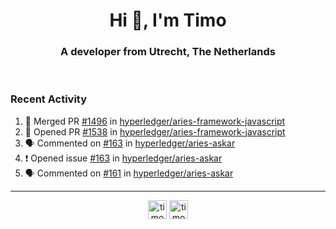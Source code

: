 <h1 align="center">Hi 👋, I'm Timo</h1>
<h3 align="center">A developer from Utrecht, The Netherlands</h3>
<br/>
<!-- https://github.com/rahuldkjain/github-profile-readme-generator --!>

<!--  <p align="left"><img src="https://github-readme-stats.vercel.app/api?username=timoglastra&show_icons=true&count_private=true&" alt="timoglastra" /></p> --!>

<!--
Github language stats
<p align="left"><img src="https://github-readme-stats.vercel.app/api/top-langs/?username=timoglastra&layout=compact" alt="timoglastra" /><p>
-->

<!-- Codestats language stats -->
<!-- <p align="left"><img src="https://codestats-readme.vercel.app/api/top-langs/?username=timoglastra&layout=compact&language_count=12" alt="timoglastra" /><p>    --!>
  
<h3>Recent Activity</h3>

<!--START_SECTION:activity-->
1. 🎉 Merged PR [#1496](https://github.com/hyperledger/aries-framework-javascript/pull/1496) in [hyperledger/aries-framework-javascript](https://github.com/hyperledger/aries-framework-javascript)
2. 💪 Opened PR [#1538](https://github.com/hyperledger/aries-framework-javascript/pull/1538) in [hyperledger/aries-framework-javascript](https://github.com/hyperledger/aries-framework-javascript)
3. 🗣 Commented on [#163](https://github.com/hyperledger/aries-askar/issues/163#issuecomment-1663608929) in [hyperledger/aries-askar](https://github.com/hyperledger/aries-askar)
4. ❗ Opened issue [#163](https://github.com/hyperledger/aries-askar/issues/163) in [hyperledger/aries-askar](https://github.com/hyperledger/aries-askar)
5. 🗣 Commented on [#161](https://github.com/hyperledger/aries-askar/pull/161#issuecomment-1662172188) in [hyperledger/aries-askar](https://github.com/hyperledger/aries-askar)
<!--END_SECTION:activity-->

---

<p align="center">
<a href="https://twitter.com/timoglastra" target="blank"><img align="center" src="https://cdn.jsdelivr.net/npm/simple-icons@3.0.1/icons/twitter.svg" alt="timoglastra" height="30" width="30" /></a>
<a href="https://linkedin.com/in/timoglastra" target="blank"><img align="center" src="https://cdn.jsdelivr.net/npm/simple-icons@3.0.1/icons/linkedin.svg" alt="timoglastra" height="30" width="30" /></a>
</p>



